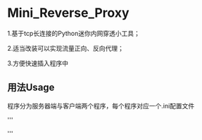# Mini_Reverse_Proxy

1.基于tcp长连接的Python迷你内网穿透小工具；

2.适当改装可以实现流量正向、反向代理；

3.方便快速插入程序中

## 用法Usage

程序分为服务器端与客户端两个程序，每个程序对应一个.ini配置文件

'''

'''


